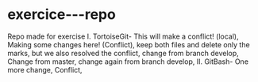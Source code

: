 # exercice---repo
Repo made for exercise
I. TortoiseGit-
This will make a conflict! (local),
Making some changes here! (Conflict),
keep both files and delete only the marks,
but we also resolved the conflict,
change from branch develop,
Change from master,
change again from branch develop,
II. GitBash-
One more change,
Conflict,
